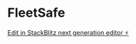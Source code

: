 # FleetSafe

[Edit in StackBlitz next generation editor ⚡️](https://stackblitz.com/~/github.com/ess-achu/FleetSafe)